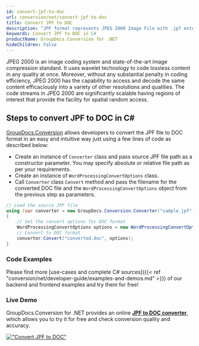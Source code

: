 ```yaml
---
id: convert-jpf-to-doc
url: conversion/net/convert-jpf-to-doc
title: Convert JPF to DOC
description: "JPF format represents JPEG 2000 Image File with .jpf extension. Learn how to convert JPF to DOC file programmatically in C# language using GroupDocs.Conversion for .NET library."
keywords: Convert JPF to DOC in C#
productName: GroupDocs.Conversion for .NET
hideChildren: False
---
```


JPEG 2000 is an image coding system and state-of-the-art image compression standard. It uses wavelet technology to code lossless content in any quality at once. Moreover, without any substantial penalty in coding efficiency, JPEG 2000 has the capability to access and decode the same content efficaciously into a variety of other resolutions and qualities. The code streams in JPEG 2000 are significantly scalable having regions of interest that provide the facility for spatial random access.

## Steps to convert JPF to DOC in C#

[GroupDocs.Conversion](https://products.groupdocs.com/conversion/net) allows developers to convert the JPF file to DOC format in an easy and intuitive way just using a few lines of code as described below:

* Create an instance of `Converter` class and pass source JPF file path as a constructor parameter. You may specify absolute or relative file path as per your requirements. 
* Create an instance of `WordProcessingConvertOptions` class.
* Call `Converter` class `Convert` method and pass the filename for the converted DOC file and the `WordProcessingConvertOptions` object from the previous step as parameters.

```csharp
// Load the source JPF file
using (var converter = new GroupDocs.Conversion.Converter("sample.jpf"))
{
    // Set the convert options for DOC format
    WordProcessingConvertOptions options = new WordProcessingConvertOptions();
    // Convert to DOC format
    converter.Convert("converted.doc", options);
}
```

### Code Examples

Please find more [use-cases and complete C# sources]({{< ref "conversion/net/developer-guide/examples-and-demos.md" >}}) of our backend and frontend examples and try them for free!

### Live Demo

GroupDocs.Conversion for .NET provides an online [**JPF to DOC converter**](https://products.groupdocs.app/conversion/jpf-to-doc), which allows you to try it for free and check conversion quality and accuracy.

[!["Convert JPF to DOC"](conversion/net/images/convert-jpf-to-doc.png)](https://products.groupdocs.app/conversion/jpf-to-doc)